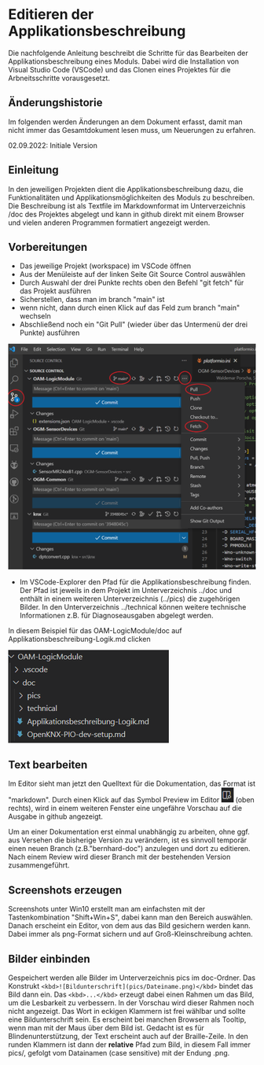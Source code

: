 <!-- 
cSpell:words knxprod EEPROM Ausgangstrigger Sonnenstandsbezogene Sonnenauf vollzumüllen Enocean Pieptönen platformio
cSpell:words softwareseitig untergangszeit Urlaubsinfo Feiertagsinfo Konverterfunktionen Vergleicher Geokoordinaten
cSpell:words Konstantenbelegung vorzubelegen Intervallvergleich Hysteresevergleich Uebersicht Logiktrigger priorität
cSpell:words Szenenkonverter Szenennummern Zahlenbasierte Intervallgrenzen Hystereseschalter Ganzzahlbasierte
cSpell:words erwartungskonform hardwareabhängig Rueckkopplung eingabebereit maliges AUSschaltverzögerung EINschaltverzögerung
cSpell:words Triggersignal expample runterladen Wiregateway updatefähige Updatefunktion Auskühlalarm Zaehler tagestrigger
-->

# Editieren der Applikationsbeschreibung 

Die nachfolgende Anleitung beschreibt die Schritte für das Bearbeiten der Applikationsbeschreibung eines Moduls. Dabei wird die Installation von Visual Studio Code (VSCode) und das Clonen eines Projektes für die Arbneitsschritte vorausgesetzt.

## Änderungshistorie

Im folgenden werden Änderungen an dem Dokument erfasst, damit man nicht immer das Gesamtdokument lesen muss, um Neuerungen zu erfahren.

02.09.2022: Initiale Version


## **Einleitung**

In den jeweiligen Projekten dient die Applikationsbeschreibung dazu, die Funktionalitäten und Applikationsmöglichkeiten des Moduls zu beschreiben. Die Beschreibung ist als Textfile im Markdownformat im Unterverzeichnis /doc des Projektes abgelegt und kann in github direkt mit einem Browser und vielen anderen Programmen formatiert angezeigt werden. 

## **Vorbereitungen**

* Das jeweilige Projekt (workspace) im VSCode öffnen
* Aus der Menüleiste auf der linken Seite Git Source Control auswählen
* Durch Auswahl der drei Punkte rechts oben den Befehl "git fetch" für das Projekt ausführen
* Sicherstellen, dass man im branch "main" ist
* wenn nicht, dann durch einen Klick auf das Feld zum branch "main" wechseln
* Abschließend noch ein "Git Pull" (wieder über das Untermenü der drei Punkte) ausführen

<kbd>![Git](pics/Git-Pull-Fetch.png)</kbd>

* Im VSCode-Explorer den Pfad für die Applikationsbeschreibung finden. Der Pfad ist jeweils in dem Projekt im Unterverzeichnis ../doc und enthält in einem weiteren Unterverzeichnis (../pics) die zugehörigen Bilder. In den Unterverzeichnis ../technical können weitere technische Informationen z.B. für Diagnoseausgaben abgelegt werden.

In diesem Beispiel für das OAM-LogicModule/doc
auf Applikationsbeschreibung-Logik.md clicken

<kbd>![Dateiauswahl](pics/Dateiauswahl.png)</kbd>


## **Text bearbeiten**

Im Editor sieht man jetzt den Quelltext für die Dokumentation, das Format ist "markdown".
Durch einen Klick auf das Symbol Preview im Editor <kbd>![Vorschau](pics/Vorschau.png)</kbd> (oben rechts), wird in einem weiteren Fenster eine ungefähre Vorschau auf die Ausgabe in github angezeigt.


Um an einer Dokumentation erst einmal unabhängig zu arbeiten, ohne ggf. aus Versehen die bisherige Version zu verändern, ist es sinnvoll temporär einen neuen Branch (z.B."bernhard-doc") anzulegen und dort zu editieren. Nach einem Review wird dieser Branch mit der bestehenden Version zusammengeführt.

## **Screenshots erzeugen**

Screenshots unter Win10 erstellt man am einfachsten mit der Tastenkombination "Shift+Win+S", dabei kann man den Bereich auswählen. Danach erscheint ein Editor, von dem aus das Bild gesichern werden kann. Dabei immer als png-Format sichern und auf Groß-Kleinschreibung achten.

## **Bilder einbinden**
Gespeichert werden alle Bilder im Unterverzeichnis pics im doc-Ordner.
Das Konstrukt `<kbd>![Bildunterschrift](pics/Dateiname.png)</kbd>` bindet das Bild dann ein. Das `<kbd>...</kbd>` erzeugt dabei einen Rahmen um das Bild, um die Lesbarkeit zu verbessern. In der Vorschau wird dieser Rahmen noch nicht angezeigt. Das Wort in eckigen Klammern ist frei wählbar und sollte eine Bildunterschrift sein. Es erscheint bei manchen Browsern als Tooltip, wenn man mit der Maus über dem Bild ist. Gedacht ist es für Blindenunterstützung, der Text erscheint auch auf der Braille-Zeile. In den runden Klammern ist dann der **relative** Pfad zum Bild, in diesem Fall immer pics/, gefolgt vom Datainamen (case sensitive) mit der Endung .png. 


